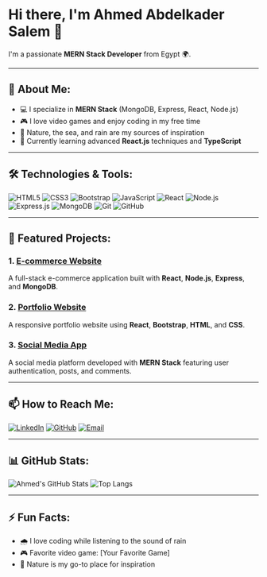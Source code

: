 # Hi there, I'm Ahmed Abdelkader Salem 👋

I'm a passionate **MERN Stack Developer** from Egypt 🌍.

---

## 🚀 About Me:
- 💻 I specialize in **MERN Stack** (MongoDB, Express, React, Node.js)
- 🎮 I love video games and enjoy coding in my free time
- 🌊 Nature, the sea, and rain are my sources of inspiration
- 🌱 Currently learning advanced **React.js** techniques and **TypeScript**

---

## 🛠️ Technologies & Tools:
![HTML5](https://img.shields.io/badge/HTML5-E34F26?style=for-the-badge&logo=html5&logoColor=white)
![CSS3](https://img.shields.io/badge/CSS3-1572B6?style=for-the-badge&logo=css3&logoColor=white)
![Bootstrap](https://img.shields.io/badge/Bootstrap-563D7C?style=for-the-badge&logo=bootstrap&logoColor=white)
![JavaScript](https://img.shields.io/badge/JavaScript-F7DF1E?style=for-the-badge&logo=javascript&logoColor=black)
![React](https://img.shields.io/badge/React-20232A?style=for-the-badge&logo=react&logoColor=61DAFB)
![Node.js](https://img.shields.io/badge/Node.js-43853D?style=for-the-badge&logo=node.js&logoColor=white)
![Express.js](https://img.shields.io/badge/Express.js-000000?style=for-the-badge&logo=express&logoColor=white)
![MongoDB](https://img.shields.io/badge/MongoDB-4EA94B?style=for-the-badge&logo=mongodb&logoColor=white)
![Git](https://img.shields.io/badge/Git-F05032?style=for-the-badge&logo=git&logoColor=white)
![GitHub](https://img.shields.io/badge/GitHub-181717?style=for-the-badge&logo=github&logoColor=white)

---

## 🌟 Featured Projects:
### 1. [E-commerce Website](https://github.com/your-username/e-commerce)
A full-stack e-commerce application built with **React**, **Node.js**, **Express**, and **MongoDB**.

### 2. [Portfolio Website](https://github.com/your-username/portfolio)
A responsive portfolio website using **React**, **Bootstrap**, **HTML**, and **CSS**.

### 3. [Social Media App](https://github.com/your-username/social-media-app)
A social media platform developed with **MERN Stack** featuring user authentication, posts, and comments.

---

## 📫 How to Reach Me:
[![LinkedIn](https://img.shields.io/badge/LinkedIn-0077B5?style=for-the-badge&logo=linkedin&logoColor=white)](https://www.linkedin.com/in/ahmed-abdelkader)
[![GitHub](https://img.shields.io/badge/GitHub-181717?style=for-the-badge&logo=github&logoColor=white)](https://github.com/your-username)
[![Email](https://img.shields.io/badge/Email-D14836?style=for-the-badge&logo=gmail&logoColor=white)](mailto:your-email@example.com)

---

## 📊 GitHub Stats:
![Ahmed's GitHub Stats](https://github-readme-stats.vercel.app/api?username=your-username&show_icons=true&theme=dark)
![Top Langs](https://github-readme-stats.vercel.app/api/top-langs/?username=your-username&layout=compact&theme=dark)

---

## ⚡ Fun Facts:
- 🌧️ I love coding while listening to the sound of rain
- 🎮 Favorite video game: [Your Favorite Game]
- 🌲 Nature is my go-to place for inspiration

